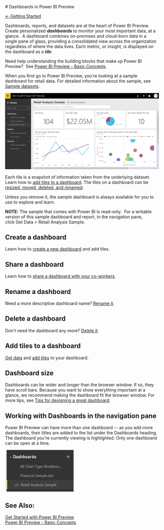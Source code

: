 <properties pageTitle="Dashboards in Power BI Preview" description="Dashboards in Power BI Preview" services="powerbi" documentationCenter="" authors="v-anpasi" manager="mblythe" editor=""/>
<tags ms.service="powerbi" ms.devlang="NA" ms.topic="article" ms.tgt_pltfrm="NA" ms.workload="powerbi" ms.date="06/16/2015" ms.author="v-anpasi"/>
# Dashboards in Power BI Preview

[← Getting Started](https://support.powerbi.com/knowledgebase/topics/63037-getting-started)

Dashboards, reports, and datasets are at the heart of Power BI Preview. Create personalized ***dashboards*** to monitor your most important data, at a glance.  A dashboard combines on-premises and cloud-born data in a single pane of glass, providing a consolidated view across the organization regardless of where the data lives. Each metric, or insight, is displayed on the dashboard as a ***tile***. 

Need help understanding the building blocks that make up Power BI Preview?  See [Power BI Preview - Basic Concepts](http://support.powerbi.com/knowledgebase/articles/487029-power-bi-preview-basic-concepts).

When you first go to Power BI Preview, you're looking at a sample dashboard for retail data. For detailed information about the sample, see [Sample datasets](http://support.powerbi.com/knowledgebase/articles/471112-sample-datasets).

![](media/powerbi-service-dashboards/PBI_DashFull.png)

Each tile is a snapshot of information taken from the underlying dataset.  Learn how to [add tiles to a dashboard](http://support.powerbi.com/knowledgebase/articles/425669-tiles-in-power-bi). The tiles on a dashboard can be [resized, moved, deleted, and renamed](http://support.powerbi.com/knowledgebase/articles/424878-edit-a-tile-resize-move-rename-delete). 

Unless you remove it, the sample dashboard is always available for you to use to explore and learn. 

**NOTE:** The sample that comes with Power BI is read-only.  For a writable version of this sample dashboard and report, in the navigation pane, click Get Data \> Retail Analysis Sample. 

## Create a dashboard

Learn how to [create a new dashboard](http://support.powerbi.com/knowledgebase/articles/475163-create-a-power-bi-dashboard) and add tiles.

## Share a dashboard

Learn how to [share a dashboard with your co-workers](http://support.powerbi.com/knowledgebase/articles/431008-share-a-dashboard).

## Rename a dashboard

Need a more descriptive dashboard name? [Rename it](http://support.powerbi.com/knowledgebase/articles/475172-rename-a-dashboard).

## Delete a dashboard

Don't need the dashboard any more? [Delete it](http://support.powerbi.com/knowledgebase/articles/475173-delete-a-dashboard).

## Add tiles to a dashboard

[Get data](http://support.powerbi.com/knowledgebase/articles/434354-get-data) and [add tiles](http://support.powerbi.com/knowledgebase/articles/425669-tiles-in-power-bi) to your dashboard.

## Dashboard size

Dashboards can be wider and longer than the browser window. If so, they have scroll bars. Because you want to show everything important at a glance, we recommend making the dashboard fit the browser window. For more tips, see [Tips for designing a great dashboard](http://support.powerbi.com/knowledgebase/articles/433616-tips-for-designing-a-great-dashboard).

## Working with Dashboards in the navigation pane

Power BI Preview can have more than one dashboard -- as you add more dashboards, their titles are added to the list under the Dashboards heading.  The dashboard you're currently viewing is highlighted. Only one dashboard can be open at a time.

![](media/powerbi-service-dashboards/PBI_DashLeftNav.png)

See Also:
---------

[Get Started with Power BI Preview](http://support.powerbi.com/knowledgebase/articles/430814-get-started-with-power-bi)  
[Power BI Preview - Basic Concepts](http://support.powerbi.com/knowledgebase/articles/487029-power-bi-preview-basic-concepts)
